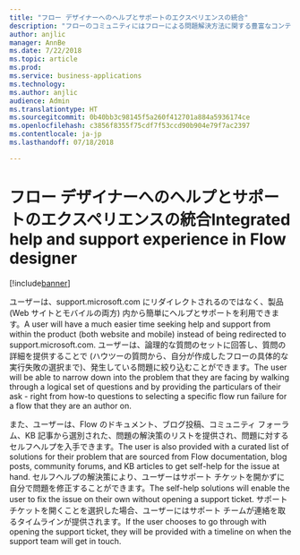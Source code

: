 ```yaml
---
title: "フロー デザイナーへのヘルプとサポートのエクスペリエンスの統合"
description: "フローのコミュニティにはフローによる問題解決方法に関する豊富なコンテンツがあり、新しいサポート エクスペリエンスでは、サポート チケットを開くことなく、インラインでソリューションを簡単に検索できます。"
author: anjlic
manager: AnnBe
ms.date: 7/22/2018
ms.topic: article
ms.prod: 
ms.service: business-applications
ms.technology: 
ms.author: anjlic
audience: Admin
ms.translationtype: HT
ms.sourcegitcommit: 0b40bb3c98145f5a260f412701a884a5936174ce
ms.openlocfilehash: c3856f8355f75cdf7f53ccd90b904e79f7ac2397
ms.contentlocale: ja-jp
ms.lasthandoff: 07/18/2018

---
```

# <a name="integrated-help-and-support-experience-in-flow-designer"></a><span data-ttu-id="463d6-103">フロー デザイナーへのヘルプとサポートのエクスペリエンスの統合</span><span class="sxs-lookup"><span data-stu-id="463d6-103">Integrated help and support experience in Flow designer</span></span>


[!include[banner](../../includes/banner.md)]

<span data-ttu-id="463d6-104">ユーザーは、support.microsoft.com にリダイレクトされるのではなく、製品 (Web サイトとモバイルの両方) 内から簡単にヘルプとサポートを利用できます。</span><span class="sxs-lookup"><span data-stu-id="463d6-104">A user will have a much easier time seeking help and support from within the product (both website and mobile) instead of being redirected to support.microsoft.com.</span></span> <span data-ttu-id="463d6-105">ユーザーは、論理的な質問のセットに回答し、質問の詳細を提供することで (ハウツーの質問から、自分が作成したフローの具体的な実行失敗の選択まで)、発生している問題に絞り込むことができます。</span><span class="sxs-lookup"><span data-stu-id="463d6-105">The user will be able to narrow down into the problem that they are facing by walking through a logical set of questions and by providing the particulars of their ask - right from how-to questions to selecting a specific flow run failure for a flow that they are an author on.</span></span> 

<span data-ttu-id="463d6-106">また、ユーザーは、Flow のドキュメント、ブログ投稿、コミュニティ フォーラム、KB 記事から選別された、問題の解決策のリストを提供され、問題に対するセルフヘルプを入手できます。</span><span class="sxs-lookup"><span data-stu-id="463d6-106">The user is also provided with a curated list of solutions for their problem that are sourced from Flow documentation, blog posts, community forums, and KB articles to get self-help for the issue at hand.</span></span> <span data-ttu-id="463d6-107">セルフヘルプの解決策により、ユーザーはサポート チケットを開かずに自分で問題を修正することができます。</span><span class="sxs-lookup"><span data-stu-id="463d6-107">The self-help solutions will enable the user to fix the issue on their own without opening a support ticket.</span></span> <span data-ttu-id="463d6-108">サポート チケットを開くことを選択した場合、ユーザーにはサポート チームが連絡を取るタイムラインが提供されます。</span><span class="sxs-lookup"><span data-stu-id="463d6-108">If the user chooses to go through with opening the support ticket, they will be provided with a timeline on when the support team will get in touch.</span></span> 

